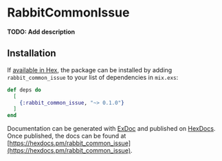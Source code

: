 # RabbitCommonIssue

**TODO: Add description**

## Installation

If [available in Hex](https://hex.pm/docs/publish), the package can be installed
by adding `rabbit_common_issue` to your list of dependencies in `mix.exs`:

```elixir
def deps do
  [
    {:rabbit_common_issue, "~> 0.1.0"}
  ]
end
```

Documentation can be generated with [ExDoc](https://github.com/elixir-lang/ex_doc)
and published on [HexDocs](https://hexdocs.pm). Once published, the docs can
be found at [https://hexdocs.pm/rabbit_common_issue](https://hexdocs.pm/rabbit_common_issue).

